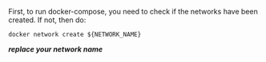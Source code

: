 First, to run docker-compose, you need to check if the networks have been created. If not, then do:
```shell
docker network create ${NETWORK_NAME}
```
***replace your network name***

